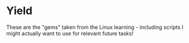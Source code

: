 # Yield

These are the "gems" taken from the Linux learning - including 
scripts I might actually want to use for relevant future tasks!
